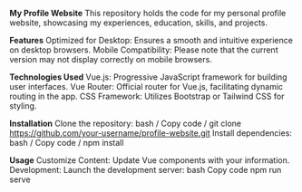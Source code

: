 **My Profile Website**
This repository holds the code for my personal profile website, showcasing my experiences, education, skills, and projects.

**Features**
Optimized for Desktop: Ensures a smooth and intuitive experience on desktop browsers.
Mobile Compatibility: Please note that the current version may not display correctly on mobile browsers.


**Technologies Used**
Vue.js: Progressive JavaScript framework for building user interfaces.
Vue Router: Official router for Vue.js, facilitating dynamic routing in the app.
CSS Framework: Utilizes Bootstrap or Tailwind CSS for styling.

**Installation**
Clone the repository: bash / Copy code / git clone https://github.com/your-username/profile-website.git
Install dependencies: bash / Copy code / npm install

**Usage**
Customize Content: Update Vue components with your information.
Development: Launch the development server:
bash
Copy code
npm run serve
